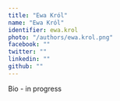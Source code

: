 ```yaml
---
title: "Ewa Król"
name: "Ewa Król"
identifier: ewa.krol
photo: "/authors/ewa.krol.png"
facebook: ""
twitter: ""
linkedin: ""
github: ""
---
```


Bio - in progress
